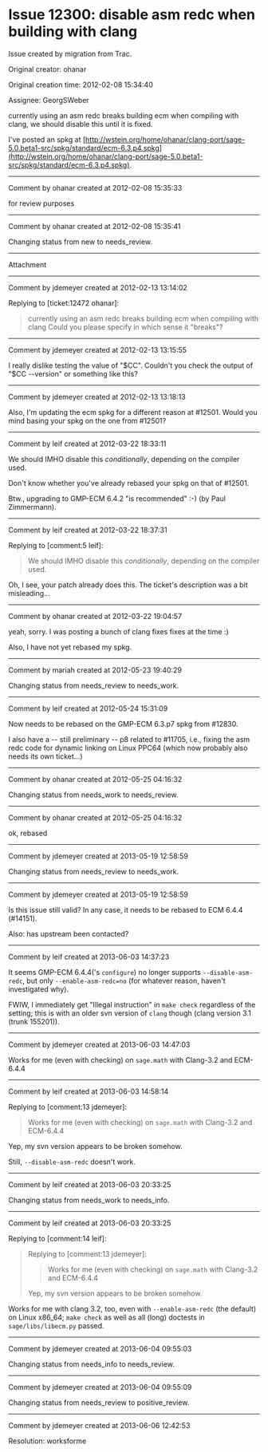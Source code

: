 # Issue 12300: disable asm redc when building with clang

Issue created by migration from Trac.

Original creator: ohanar

Original creation time: 2012-02-08 15:34:40

Assignee: GeorgSWeber

currently using an asm redc breaks building ecm when compiling with clang, we should disable this until it is fixed.

I've posted an spkg at [http://wstein.org/home/ohanar/clang-port/sage-5.0.beta1-src/spkg/standard/ecm-6.3.p4.spkg](http://wstein.org/home/ohanar/clang-port/sage-5.0.beta1-src/spkg/standard/ecm-6.3.p4.spkg).


---

Comment by ohanar created at 2012-02-08 15:35:33

for review purposes


---

Comment by ohanar created at 2012-02-08 15:35:41

Changing status from new to needs_review.


---

Attachment


---

Comment by jdemeyer created at 2012-02-13 13:14:02

Replying to [ticket:12472 ohanar]:
> currently using an asm redc breaks building ecm when compiling with clang
Could you please specify in which sense it "breaks"?


---

Comment by jdemeyer created at 2012-02-13 13:15:55

I really dislike testing the value of "$CC".  Couldn't you check the output of "$CC --version" or something like this?


---

Comment by jdemeyer created at 2012-02-13 13:18:13

Also, I'm updating the ecm spkg for a different reason at #12501.  Would you mind basing your spkg on the one from #12501?


---

Comment by leif created at 2012-03-22 18:33:11

We should IMHO disable this _conditionally_, depending on the compiler used.

Don't know whether you've already rebased your spkg on that of #12501.

Btw., upgrading to GMP-ECM 6.4.2 "is recommended" :-) (by Paul Zimmermann).


---

Comment by leif created at 2012-03-22 18:37:31

Replying to [comment:5 leif]:
> We should IMHO disable this _conditionally_, depending on the compiler used.

Oh, I see, your patch already does this.  The ticket's description was a bit misleading...


---

Comment by ohanar created at 2012-03-22 19:04:57

yeah, sorry. I was posting a bunch of clang fixes fixes at the time :)

Also, I have not yet rebased my spkg.


---

Comment by mariah created at 2012-05-23 19:40:29

Changing status from needs_review to needs_work.


---

Comment by leif created at 2012-05-24 15:31:09

Now needs to be rebased on the GMP-ECM 6.3.p7 spkg from #12830.

I also have a -- still preliminary -- p8 related to #11705, i.e., fixing the asm redc code for dynamic linking on Linux PPC64 (which now probably also needs its own ticket...)


---

Comment by ohanar created at 2012-05-25 04:16:32

Changing status from needs_work to needs_review.


---

Comment by ohanar created at 2012-05-25 04:16:32

ok, rebased


---

Comment by jdemeyer created at 2013-05-19 12:58:59

Changing status from needs_review to needs_work.


---

Comment by jdemeyer created at 2013-05-19 12:58:59

Is this issue still valid? In any case, it needs to be rebased to ECM 6.4.4 (#14151).

Also: has upstream been contacted?


---

Comment by leif created at 2013-06-03 14:37:23

It seems GMP-ECM 6.4.4('s `configure`) no longer supports `--disable-asm-redc`, but only `--enable-asm-redc=no` (for whatever reason, haven't investigated why).

FWIW, I immediately get "Illegal instruction" in `make check` regardless of the setting; this is with an older svn version of `clang` though (clang version 3.1 (trunk 155201)).


---

Comment by jdemeyer created at 2013-06-03 14:47:03

Works for me (even with checking) on `sage.math` with Clang-3.2 and ECM-6.4.4


---

Comment by leif created at 2013-06-03 14:58:14

Replying to [comment:13 jdemeyer]:
> Works for me (even with checking) on `sage.math` with Clang-3.2 and ECM-6.4.4

Yep, my svn version appears to be broken somehow.

Still, `--disable-asm-redc` doesn't work.


---

Comment by leif created at 2013-06-03 20:33:25

Changing status from needs_work to needs_info.


---

Comment by leif created at 2013-06-03 20:33:25

Replying to [comment:14 leif]:
> Replying to [comment:13 jdemeyer]:
> > Works for me (even with checking) on `sage.math` with Clang-3.2 and ECM-6.4.4
> 
> Yep, my svn version appears to be broken somehow.

Works for me with clang 3.2, too, even with `--enable-asm-redc` (the default) on Linux x86_64; `make check` as well as all (long) doctests in `sage/libs/libecm.py` passed.


---

Comment by jdemeyer created at 2013-06-04 09:55:03

Changing status from needs_info to needs_review.


---

Comment by jdemeyer created at 2013-06-04 09:55:09

Changing status from needs_review to positive_review.


---

Comment by jdemeyer created at 2013-06-06 12:42:53

Resolution: worksforme
